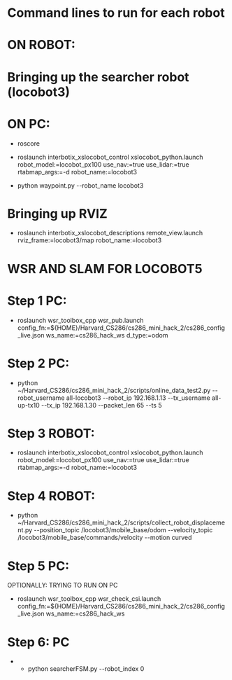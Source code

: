 
# Command lines to run for each robot
# ON ROBOT:

# Bringing up the searcher robot (locobot3)

# ON PC:
- roscore

- roslaunch interbotix_xslocobot_control xslocobot_python.launch robot_model:=locobot_px100 use_nav:=true use_lidar:=true rtabmap_args:=-d robot_name:=locobot3

- python waypoint.py --robot_name locobot3

# Bringing up RVIZ
- roslaunch interbotix_xslocobot_descriptions remote_view.launch rviz_frame:=locobot3/map robot_name:=locobot3

# WSR AND SLAM FOR LOCOBOT5

# Step 1 PC:

- roslaunch wsr_toolbox_cpp wsr_pub.launch config_fn:=${HOME}/Harvard_CS286/cs286_mini_hack_2/cs286_config_live.json ws_name:=cs286_hack_ws d_type:=odom

# Step 2 PC:

- python ~/Harvard_CS286/cs286_mini_hack_2/scripts/online_data_test2.py --robot_username all-locobot3 --robot_ip 192.168.1.13 --tx_username all-up-tx10 --tx_ip 192.168.1.30 --packet_len 65 --ts 5

# Step 3 ROBOT:

- roslaunch interbotix_xslocobot_control xslocobot_python.launch robot_model:=locobot_px100 use_nav:=true use_lidar:=true rtabmap_args:=-d robot_name:=locobot3

# Step 4 ROBOT:

- python ~/Harvard_CS286/cs286_mini_hack_2/scripts/collect_robot_displacement.py --position_topic /locobot3/mobile_base/odom --velocity_topic /locobot3/mobile_base/commands/velocity --motion curved

# Step 5 PC:

OPTIONALLY: TRYING TO RUN ON PC
- roslaunch wsr_toolbox_cpp wsr_check_csi.launch config_fn:=${HOME}/Harvard_CS286/cs286_mini_hack_2/cs286_config_live.json ws_name:=cs286_hack_ws

# Step 6: PC
- - python searcherFSM.py --robot_index 0